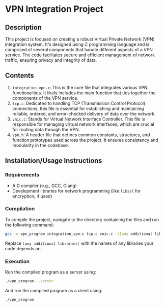 # VPN Integration Project

## Description
This project is focused on creating a robust Virtual Private Network (VPN) integration system. It's designed using C programming language and is comprised of several components that handle different aspects of a VPN service. The code facilitates secure and efficient management of network traffic, ensuring privacy and integrity of data.

## Contents
1. `integration_vpn.c`: This is the core file that integrates various VPN functionalities. It likely includes the main function that ties together the components of the VPN service.
2. `tcp.c`: Dedicated to handling TCP (Transmission Control Protocol) connections, this file is essential for establishing and maintaining reliable, ordered, and error-checked delivery of data over the network.
3. `vnic.c`: Stands for Virtual Network Interface Controller. This file is responsible for managing virtual network interfaces, which are crucial for routing data through the VPN.
4. `vpn.h`: A header file that defines common constants, structures, and function prototypes used across the project. It ensures consistency and modularity in the codebase.

## Installation/Usage Instructions

### Requirements
- A C compiler (e.g., GCC, Clang)
- Development libraries for network programming (like `libssl` for encryption, if used)

### Compilation
To compile the project, navigate to the directory containing the files and run the following command:

```bash
gcc -o vpn_program integration_vpn.c tcp.c vnic.c -l[any additional libraries]
```

Replace `[any additional libraries]` with the names of any libraries your code depends on.

### Execution
Run the compiled program as a server using:

```bash
./vpn_program --server
```
And run the compiled program as a client using:

```bash
./vpn_program 
```
